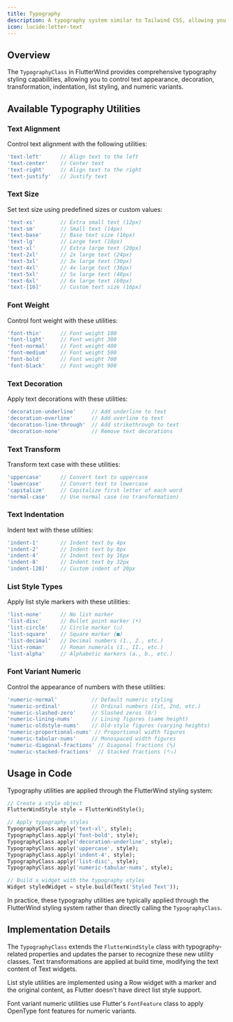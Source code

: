 ```yaml
---
title: Typography
description: A typography system similar to Tailwind CSS, allowing you to control text appearance, decoration, transformation, indentation, list styling, and numeric variants.
icon: lucide:letter-text
---
```

## Overview

The `TypographyClass` in FlutterWind provides comprehensive typography styling capabilities, allowing you to control text appearance, decoration, transformation, indentation, list styling, and numeric variants.

## Available Typography Utilities

### Text Alignment

Control text alignment with the following utilities:

```dart
'text-left'      // Align text to the left
'text-center'    // Center text
'text-right'     // Align text to the right
'text-justify'   // Justify text
```

### Text Size

Set text size using predefined sizes or custom values:

```dart
'text-xs'        // Extra small text (12px)
'text-sm'        // Small text (14px)
'text-base'      // Base text size (16px)
'text-lg'        // Large text (18px)
'text-xl'        // Extra large text (20px)
'text-2xl'       // 2x large text (24px)
'text-3xl'       // 3x large text (30px)
'text-4xl'       // 4x large text (36px)
'text-5xl'       // 5x large text (48px)
'text-6xl'       // 6x large text (60px)
'text-[16]'      // Custom text size (16px)
```

### Font Weight

Control font weight with these utilities:

```dart
'font-thin'      // Font weight 100
'font-light'     // Font weight 300
'font-normal'    // Font weight 400
'font-medium'    // Font weight 500
'font-bold'      // Font weight 700
'font-black'     // Font weight 900
```

### Text Decoration

Apply text decorations with these utilities:

```dart
'decoration-underline'     // Add underline to text
'decoration-overline'      // Add overline to text
'decoration-line-through'  // Add strikethrough to text
'decoration-none'          // Remove text decorations
```

### Text Transform

Transform text case with these utilities:

```dart
'uppercase'      // Convert text to uppercase
'lowercase'      // Convert text to lowercase
'capitalize'     // Capitalize first letter of each word
'normal-case'    // Use normal case (no transformation)
```

### Text Indentation

Indent text with these utilities:

```dart
'indent-1'       // Indent text by 4px
'indent-2'       // Indent text by 8px
'indent-4'       // Indent text by 16px
'indent-8'       // Indent text by 32px
'indent-[20]'    // Custom indent of 20px
```

### List Style Types

Apply list style markers with these utilities:

```dart
'list-none'      // No list marker
'list-disc'      // Bullet point marker (•)
'list-circle'    // Circle marker (○)
'list-square'    // Square marker (■)
'list-decimal'   // Decimal numbers (1., 2., etc.)
'list-roman'     // Roman numerals (I., II., etc.)
'list-alpha'     // Alphabetic markers (a., b., etc.)
```

### Font Variant Numeric

Control the appearance of numbers with these utilities:

```dart
'numeric-normal'           // Default numeric styling
'numeric-ordinal'          // Ordinal numbers (1st, 2nd, etc.)
'numeric-slashed-zero'     // Slashed zeros (0̸)
'numeric-lining-nums'      // Lining figures (same height)
'numeric-oldstyle-nums'    // Old-style figures (varying heights)
'numeric-proportional-nums' // Proportional width figures
'numeric-tabular-nums'     // Monospaced width figures
'numeric-diagonal-fractions' // Diagonal fractions (½)
'numeric-stacked-fractions'  // Stacked fractions (⁴⁄₅)
```

## Usage in Code

Typography utilities are applied through the FlutterWind styling system:

```dart
// Create a style object
FlutterWindStyle style = FlutterWindStyle();

// Apply typography styles
TypographyClass.apply('text-xl', style);
TypographyClass.apply('font-bold', style);
TypographyClass.apply('decoration-underline', style);
TypographyClass.apply('uppercase', style);
TypographyClass.apply('indent-4', style);
TypographyClass.apply('list-disc', style);
TypographyClass.apply('numeric-tabular-nums', style);

// Build a widget with the typography styles
Widget styledWidget = style.build(Text('Styled Text'));
```

In practice, these typography utilities are typically applied through the FlutterWind styling system rather than directly calling the `TypographyClass`.

## Implementation Details

The `TypographyClass` extends the `FlutterWindStyle` class with typography-related properties and updates the parser to recognize these new utility classes. Text transformations are applied at build time, modifying the text content of Text widgets.

List style utilities are implemented using a Row widget with a marker and the original content, as Flutter doesn't have direct list style support.

Font variant numeric utilities use Flutter's `FontFeature` class to apply OpenType font features for numeric variants.

